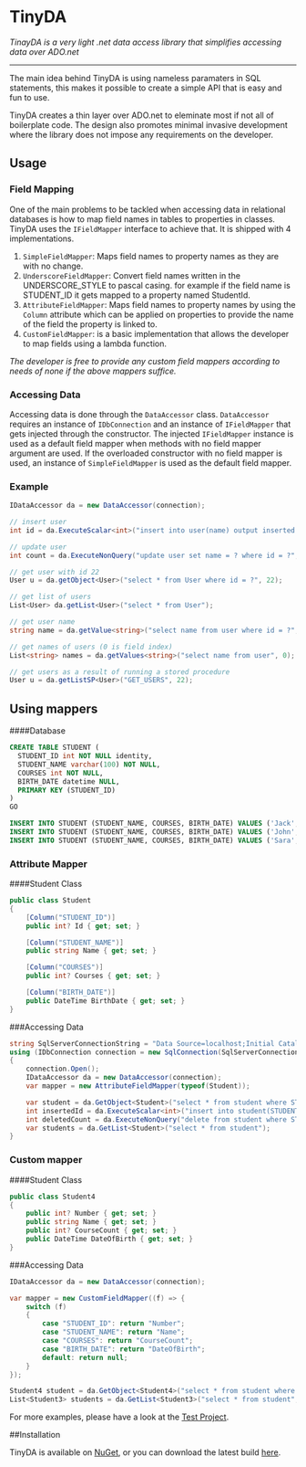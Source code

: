 # TinyDA
*TinayDA is a very light .net data access library that simplifies accessing data over ADO.net*
***
The main idea behind TinyDA is using nameless paramaters in SQL statements, this makes it possible to create a simple API that is easy and fun to use.

TinyDA creates a thin layer over ADO.net to eleminate most if not all of boilerplate code. The design also promotes minimal invasive development where the library does not impose any requirements on the developer.
## Usage

### Field Mapping
One of the main problems to be tackled when accessing data in relational databases is how to map field names in tables to properties in classes. TinyDA uses the `IFieldMapper` interface to achieve that. It is shipped with 4 implementations.

1. `SimpleFieldMapper`: Maps field names to property names as they are with no change.
2. `UnderscoreFieldMapper`: Convert field names written in the UNDERSCORE_STYLE to pascal casing. for example if the field name is STUDENT_ID it gets mapped to a property named StudentId.
3. `AttributeFieldMapper`: Maps field names to property names by using the `Column` attribute which can be applied on properties to provide the name of the field the property is linked to.
4. `CustomFieldMapper`: is a basic implementation that allows the developer to map fields using a lambda function.

*The developer is free to provide any custom field mappers according to needs of none if the above mappers suffice.*

### Accessing Data
Accessing data is done through the `DataAccessor` class. `DataAccessor` requires an instance of `IDbConnection` and an instance of `IFieldMapper` that gets injected through the constructor. The injected `IFieldMapper` instance is used as a default field mapper when methods with no field mapper argument are used. If the overloaded constructor with no field mapper is used, an instance of `SimpleFieldMapper` is used as the default field mapper.

### Example
``` CS
IDataAccessor da = new DataAccessor(connection);

// insert user
int id = da.ExecuteScalar<int>("insert into user(name) output inserted.id values (?)", "Jack");

// update user
int count = da.ExecuteNonQuery("update user set name = ? where id = ?", "John", 22);

// get user with id 22
User u = da.getObject<User>("select * from User where id = ?", 22);

// get list of users
List<User> da.getList<User>("select * from User");

// get user name
string name = da.getValue<string>("select name from user where id = ?", 0, 22);

// get names of users (0 is field index)
List<string> names = da.getValues<string>("select name from user", 0);

// get users as a result of running a stored procedure
User u = da.getListSP<User>("GET_USERS", 22);
```
## Using mappers

####Database

``` SQL
CREATE TABLE STUDENT (
  STUDENT_ID int NOT NULL identity,
  STUDENT_NAME varchar(100) NOT NULL,
  COURSES int NOT NULL,
  BIRTH_DATE datetime NULL,
  PRIMARY KEY (STUDENT_ID)
)
GO

INSERT INTO STUDENT (STUDENT_NAME, COURSES, BIRTH_DATE) VALUES ('Jack', 8, '1990-12-01');
INSERT INTO STUDENT (STUDENT_NAME, COURSES, BIRTH_DATE) VALUES ('John', 4, '1986-08-06');
INSERT INTO STUDENT (STUDENT_NAME, COURSES, BIRTH_DATE) VALUES ('Sara', 16, '1988-08-14');
```
### Attribute Mapper

####Student Class

``` CS
public class Student
{
    [Column("STUDENT_ID")]
    public int? Id { get; set; }

    [Column("STUDENT_NAME")]
    public string Name { get; set; }

    [Column("COURSES")]
    public int? Courses { get; set; }

    [Column("BIRTH_DATE")]
    public DateTime BirthDate { get; set; }
}
```

###Accessing Data
``` CS
string SqlServerConnectionString = "Data Source=localhost;Initial Catalog=tinydatest;Integrated Security=True";
using (IDbConnection connection = new SqlConnection(SqlServerConnectionString))
{
    connection.Open();
    IDataAccessor da = new DataAccessor(connection);
    var mapper = new AttributeFieldMapper(typeof(Student));

    var student = da.GetObject<Student>("select * from student where STUDENT_NAME = ?", mapper, "Jack");
    int insertedId = da.ExecuteScalar<int>("insert into student(STUDENT_NAME, COURSES, BIRTH_DATE) output inserted.STUDENT_ID VALUES (?, ?, ?)", "Kumait", 16, DateTime.Now);
    int deletedCount = da.ExecuteNonQuery("delete from student where STUDENT_NAME like ?", "Kumait");
    var students = da.GetList<Student>("select * from student");
}

```


### Custom mapper

####Student Class
``` CS
public class Student4
{
    public int? Number { get; set; }
    public string Name { get; set; }
    public int? CourseCount { get; set; }
    public DateTime DateOfBirth { get; set; }
}
```

###Accessing Data

``` CS
IDataAccessor da = new DataAccessor(connection);

var mapper = new CustomFieldMapper((f) => {
    switch (f)
    {
        case "STUDENT_ID": return "Number";
        case "STUDENT_NAME": return "Name";
        case "COURSES": return "CourseCount";
        case "BIRTH_DATE": return "DateOfBirth";
        default: return null;
    }
});

Student4 student = da.GetObject<Student4>("select * from student where STUDENT_NAME = ?", mapper, "Jack");
List<Student3> students = da.GetList<Student3>("select * from student", mapper);
```

For more examples, please have a look at the [Test Project](https://github.com/kumait/TinyDA/tree/v1.2/TinyDA.Test).

##Installation

TinyDA is available on [NuGet](https://www.nuget.org/packages/TinyDA/), or you can download the latest build [here](https://github.com/kumait/TinyDA/releases).
